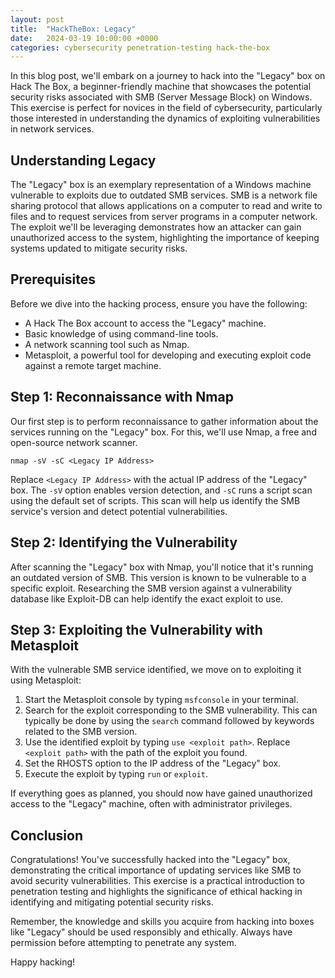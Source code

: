 ```yaml
---
layout: post
title:  "HackTheBox: Legacy"
date:   2024-03-19 10:00:00 +0000
categories: cybersecurity penetration-testing hack-the-box
---
```


In this blog post, we'll embark on a journey to hack into the "Legacy" box on Hack The Box, a beginner-friendly machine that showcases the potential security risks associated with SMB (Server Message Block) on Windows. This exercise is perfect for novices in the field of cybersecurity, particularly those interested in understanding the dynamics of exploiting vulnerabilities in network services.

## Understanding Legacy

The "Legacy" box is an exemplary representation of a Windows machine vulnerable to exploits due to outdated SMB services. SMB is a network file sharing protocol that allows applications on a computer to read and write to files and to request services from server programs in a computer network. The exploit we'll be leveraging demonstrates how an attacker can gain unauthorized access to the system, highlighting the importance of keeping systems updated to mitigate security risks.

## Prerequisites

Before we dive into the hacking process, ensure you have the following:

- A Hack The Box account to access the "Legacy" machine.
- Basic knowledge of using command-line tools.
- A network scanning tool such as Nmap.
- Metasploit, a powerful tool for developing and executing exploit code against a remote target machine.

## Step 1: Reconnaissance with Nmap

Our first step is to perform reconnaissance to gather information about the services running on the "Legacy" box. For this, we'll use Nmap, a free and open-source network scanner. 

    nmap -sV -sC <Legacy IP Address>

Replace `<Legacy IP Address>` with the actual IP address of the "Legacy" box. The `-sV` option enables version detection, and `-sC` runs a script scan using the default set of scripts. This scan will help us identify the SMB service's version and detect potential vulnerabilities.

## Step 2: Identifying the Vulnerability

After scanning the "Legacy" box with Nmap, you'll notice that it's running an outdated version of SMB. This version is known to be vulnerable to a specific exploit. Researching the SMB version against a vulnerability database like Exploit-DB can help identify the exact exploit to use.

## Step 3: Exploiting the Vulnerability with Metasploit

With the vulnerable SMB service identified, we move on to exploiting it using Metasploit:

1. Start the Metasploit console by typing `msfconsole` in your terminal.
2. Search for the exploit corresponding to the SMB vulnerability. This can typically be done by using the `search` command followed by keywords related to the SMB version.
3. Use the identified exploit by typing `use <exploit path>`. Replace `<exploit path>` with the path of the exploit you found.
4. Set the RHOSTS option to the IP address of the "Legacy" box.
5. Execute the exploit by typing `run` or `exploit`.

If everything goes as planned, you should now have gained unauthorized access to the "Legacy" machine, often with administrator privileges.

## Conclusion

Congratulations! You've successfully hacked into the "Legacy" box, demonstrating the critical importance of updating services like SMB to avoid security vulnerabilities. This exercise is a practical introduction to penetration testing and highlights the significance of ethical hacking in identifying and mitigating potential security risks.

Remember, the knowledge and skills you acquire from hacking into boxes like "Legacy" should be used responsibly and ethically. Always have permission before attempting to penetrate any system.

Happy hacking!
